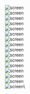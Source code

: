 ![screen](./screens/1.JPG)\
![screen](./screens/2.JPG)\
![screen](./screens/3.JPG)\
![screen](./screens/4.JPG)\
![screen](./screens/5.JPG)\
![screen](./screens/6.JPG)\
![screen](./screens/7.JPG)\
![screen](./screens/8.JPG)\
![screen](./screens/9.JPG)\
![screen](./screens/10.JPG)\
![screen](./screens/11.JPG)\
![screen](./screens/12.JPG)\
![screen](./screens/13.JPG)\
![screen](./screens/14.JPG)\
![screen](./screens/15.JPG)\
![screen](./screens/16.JPG)\